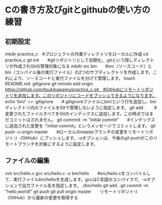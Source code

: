 # Cの書き方及びgitとgithubの使い方の練習
## 初期設定
mkdir practice_c　#プロジェクトの作業ディレクトリをローカルに作成
cd practice_c
git init　　#gitリポジトリとして初期化。.gitという隠しディレクトリが作成されGitの管理対象になる
mkdir src bin　　#src（ソースコード）とbin（コンパイル後の実行ファイル）の2つのサブディレクトリを作成します。これにより、ソースコードと実行ファイルを分けて管理します。
touch README.md .gitignore
git remote add origin https://github.com/itsukikawamu/practice_c.git　#GitHubにリモートリポジトリを追加します。このリポジトリにコードをプッシュできるようになります。
echo 'bin/' >> .gitignore　　#.gitignoreファイルにbin/という行を追加し、binディレクトリ内のファイルをGitで管理しないように指定します。
git add .　　#変更されたファイルすべてをGitのインデックスに追加します。この時点ではまだコミットはされません。
git commnit -m "initial commit"　　#インデックスに追加された変更を「initial commit」というメッセージでコミットします。
git push -u origin master　　#ローカルのmasterブランチの変更をリモートリポジトリ（GitHub）にプッシュします。-uオプションは、今後のgit pushがこのリモートブランチを対象にするように設定します。

## ファイルの編集
vim src/hello.c
gcc src/hello.c -o bin/hello　　#src/hello.cをコンパイルして、実行ファイルbin/helloを生成します。gccはC言語のコンパイラで、-oオプションで出力ファイル名を指定します。
./bin/hello
git add .
git commit -m "hello,world!"
git push
git pull origin master　　リモートリポジトリ（GitHub）から最新の変更を取得する
